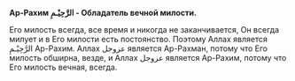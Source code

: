 **Ар-Рахим الرَّحِيْـمِ - Обладатель вечной милости.**  

Его милость всегда, все время и никогда не
заканчивается, Он всегда милует и в Его милости есть постоянство.
Поэтому Аллах является الرَّحِيْـمِ Ар-Рахим. Аллах عزوجل является Ар-Рахман,
потому что Его милость обширна, везде, и Аллах عزوجل является Ар-Рахим,
потому что Его милость вечная, всегда.